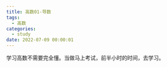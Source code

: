 ```yaml
---
title: 高数01-导数
tags:
  - 高数
categories:
  - study
date: 2022-07-09 00:00:01
---
```


学习高数不需要完全懂。当做马上考试，前半小时的时间，去学习。

<!-- more -->

